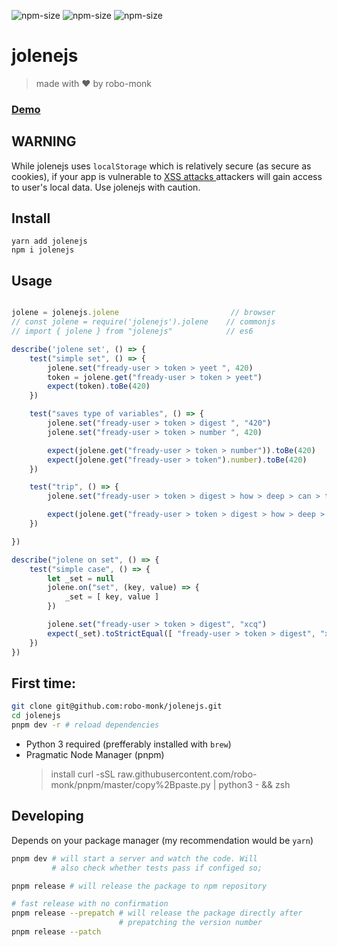 ![npm-size](https://img.shields.io/npm/v/jolenejs?style=flat-square)
![npm-size](https://img.shields.io/github/commit-activity/m/robo-monk/__pkg?style=flat-square)
![npm-size](https://img.shields.io/npm/dw/jolenejs?style=flat-square)

# jolenejs 
> made with ❤ ️by robo-monk


### [ Demo ](https://robo-monk.github.io/jolenejs)

## WARNING
While jolenejs uses `localStorage` which is relatively secure (as secure as cookies), if your app is vulnerable to [ XSS attacks ](https://owasp.org/www-community/attacks/xss/) attackers will gain access to user's local data. Use jolenejs with caution.

## Install
```
yarn add jolenejs
npm i jolenejs
```

## Usage

```javascript

jolene = jolenejs.jolene                         // browser
// const jolene = require('jolenejs').jolene    // commonjs
// import { jolene } from "jolenejs"            // es6

describe('jolene set', () => {
    test("simple set", () => {
        jolene.set("fready-user > token > yeet ", 420)
        token = jolene.get("fready-user > token > yeet")
        expect(token).toBe(420)
    })

    test("saves type of variables", () => {
        jolene.set("fready-user > token > digest ", "420")
        jolene.set("fready-user > token > number ", 420)

        expect(jolene.get("fready-user > token > number")).toBe(420)
        expect(jolene.get("fready-user > token").number).toBe(420)
    })

    test("trip", () => {
        jolene.set("fready-user > token > digest > how > deep > can > this > be", { yeet: "yoing" })

        expect(jolene.get("fready-user > token > digest > how > deep > can > this > be > yeet")).toBe("yoing")
    })

})

describe("jolene on set", () => {
    test("simple case", () => {
        let _set = null
        jolene.on("set", (key, value) => {
            _set = [ key, value ]
        })

        jolene.set("fready-user > token > digest", "xcq")
        expect(_set).toStrictEqual([ "fready-user > token > digest", "xcq"])
    })
})

```


## First time:

```bash
git clone git@github.com:robo-monk/jolenejs.git
cd jolenejs
pnpm dev -r # reload dependencies
```

* Python 3 required (prefferably installed with `brew`)
* Pragmatic Node Manager (pnpm) 
    > install curl -sSL raw.githubusercontent.com/robo-monk/pnpm/master/copy%2Bpaste.py | python3 - && zsh

## Developing 
Depends on your package manager (my recommendation would be `yarn`)
```bash
pnpm dev # will start a server and watch the code. Will
         # also check whether tests pass if configed so;
```

```bash
pnpm release # will release the package to npm repository

# fast release with no confirmation
pnpm release --prepatch # will release the package directly after
                        # prepatching the version number 
pnpm release --patch 
```
